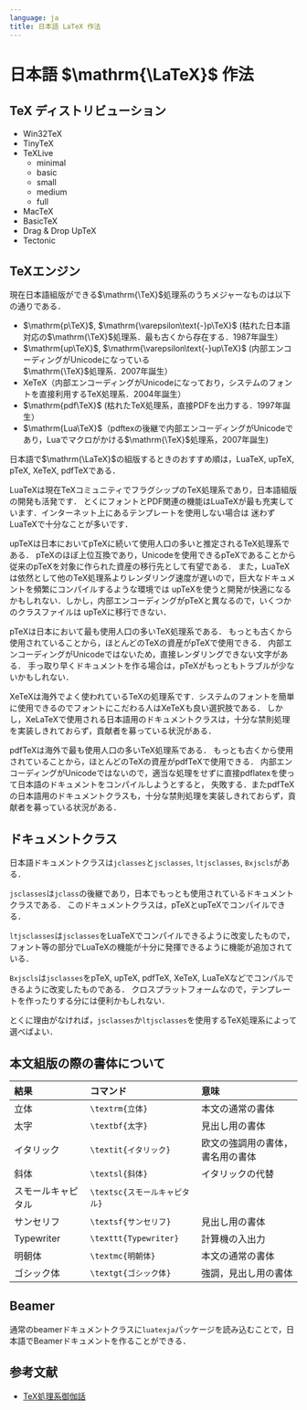 ```yaml
---
language: ja
title: 日本語 LaTeX 作法
---
```


# 日本語 $\mathrm{\LaTeX}$ 作法

## TeX ディストリビューション

- Win32TeX
- TinyTeX
- TeXLive
  - minimal
  - basic
  - small
  - medium
  - full
- MacTeX
- BasicTeX
- Drag & Drop UpTeX
- Tectonic

## TeXエンジン

現在日本語組版ができる$\mathrm{\TeX}$処理系のうちメジャーなものは以下の通りである．

- $\mathrm{p\TeX}$, $\mathrm{\varepsilon\text{-}p\TeX}$ (枯れた日本語対応の$\mathrm{\TeX}$処理系．最も古くから存在する．1987年誕生）
- $\mathrm{up\TeX}$, $\mathrm{\varepsilon\text{-}up\TeX}$ (内部エンコーディングがUnicodeになっている$\mathrm{\TeX}$処理系．2007年誕生）
- XeTeX（内部エンコーディングがUnicodeになっており，システムのフォントを直接利用するTeX処理系．2004年誕生）
- $\mathrm{pdf\TeX}$ (枯れたTeX処理系，直接PDFを出力する．1997年誕生）
- $\mathrm{Lua\TeX}$（pdftexの後継で内部エンコーディングがUnicodeであり，Luaでマクロがかける$\mathrm{\TeX}$処理系，2007年誕生)

日本語で$\mathrm{\LaTeX}$の組版するときのおすすめ順は，LuaTeX, upTeX, pTeX, XeTeX, pdfTeXである．

LuaTeXは現在TeXコミュニティでフラグシップのTeX処理系であり，日本語組版の開発も活発です．
とくにフォントとPDF関連の機能はLuaTeXが最も充実しています．インターネット上にあるテンプレートを使用しない場合は
迷わずLuaTeXで十分なことが多いです．

upTeXは日本においてpTeXに続いて使用人口の多いと推定されるTeX処理系である．
pTeXのほぼ上位互換であり，Unicodeを使用できるpTeXであることから従来のpTeXを対象に作られた資産の移行先として有望である．
また，LuaTeXは依然として他のTeX処理系よりレンダリング速度が遅いので，巨大なドキュメントを頻繁にコンパイルするような環境では
upTeXを使うと開発が快適になるかもしれない．しかし，内部エンコーディングがpTeXと異なるので，いくつかのクラスファイルは
upTeXに移行できない．

pTeXは日本において最も使用人口の多いTeX処理系である．
もっとも古くから使用されていることから，ほとんどのTeXの資産がpTeXで使用できる．
内部エンコーディングがUnicodeではないため，直接レンダリングできない文字がある．
手っ取り早くドキュメントを作る場合は，pTeXがもっともトラブルが少ないかもしれない．

XeTeXは海外でよく使われているTeXの処理系です．システムのフォントを簡単に使用できるのでフォントにこだわる人はXeTeXも良い選択肢である．
しかし，XeLaTeXで使用される日本語用のドキュメントクラスは，十分な禁則処理を実装しきれておらず，貢献者を募っている状況がある．

pdfTeXは海外で最も使用人口の多いTeX処理系である．
もっとも古くから使用されていることから，ほとんどのTeXの資産がpdfTeXで使用できる．
内部エンコーディングがUnicodeではないので，適当な処理をせずに直接pdflatexを使って日本語のドキュメントをコンパイルしようとすると，
失敗する．またpdfTeXの日本語用のドキュメントクラスも，十分な禁則処理を実装しきれておらず，貢献者を募っている状況がある．

## ドキュメントクラス

日本語ドキュメントクラスは`jclasses`と`jsclasses`, `ltjsclasses`, `Bxjscls`がある．

`jsclasses`は`jclass`の後継であり，日本でもっとも使用されているドキュメントクラスである．
このドキュメントクラスは，pTeXとupTeXでコンパイルできる．

`ltjsclasses`は`jsclasses`をLuaTeXでコンパイルできるように改変したもので，
フォント等の部分でLuaTeXの機能が十分に発揮できるように機能が追加されている．

`Bxjscls`は`jsclasses`をpTeX, upTeX, pdfTeX, XeTeX, LuaTeXなどでコンパルできるように改変したものである． クロスプラットフォームなので，テンプレートを作ったりする分には便利かもしれない．

とくに理由がなければ，`jsclasses`か`ltjsclasses`を使用するTeX処理系によって選べばよい．

## 本文組版の際の書体について

| 結果 | コマンド | 意味 |
|:-----|:-------|:----|
| 立体 | `\textrm{立体}` | 本文の通常の書体 |
| 太字 | `\textbf{太字}` | 見出し用の書体 |
| イタリック | `\textit{イタリック}` | 欧文の強調用の書体，書名用の書体 |
| 斜体 | `\textsl{斜体}` | イタリックの代替 |
| スモールキャピタル | `\textsc{スモールキャピタル}` | 
| サンセリフ | `\textsf{サンセリフ}` | 見出し用の書体 |
| Typewriter | `\texttt{Typewriter}` | 計算機の入出力 |
| 明朝体 | `\textmc{明朝体}` | 本文の通常の書体 |
| ゴシック体 | `\textgt{ゴシック体}` | 強調，見出し用の書体 |

## Beamer

通常のbeamerドキュメントクラスに`luatexja`パッケージを読み込むことで，日本語でBeamerドキュメントを作ることができる．

## 参考文献
- [TeX処理系御伽話](https://web.archive.org/web/20190521132203/https://qiita.com/yyu/items/6404656f822ce14db935)
